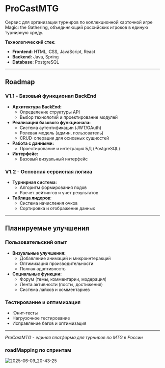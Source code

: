 # ProCastMTG

Сервис для организации турниров по коллекционной карточной игре Magic: the Gathering, объединяющий российских игроков в единую турнирную среду.

**Технологический стек:**
- **Frontend:** HTML, CSS, JavaScript, React
- **Backend:** Java, Spring
- **Database:** PostgreSQL

---

## Roadmap

### V1.1 - Базовый функционал BackEnd
- **Архитектура BackEnd:**
  - Определение структуры API
  - Выбор технологий и проектирование модулей
- **Реализация базового функционала:**
  - Система аутентификации (JWT/OAuth)
  - Ролевая модель (админ, пользователь)
  - CRUD-операции для основных сущностей
- **Работа с данными:**
  - Проектирование и интеграция БД (PostgreSQL)
- **Интерфейс:**
  - Базовый визуальный интерфейс

### V1.2 - Основная сервисная логика
- **Турнирная система:**
  - Алгоритм формирования подов
  - Расчет рейтингов и учет результатов
- **Таблица лидеров:**
  - Система начисления очков
  - Сортировка и отображение данных

---

## Планируемые улучшения

### Пользовательский опыт
- **Визуальные улучшения:**
  - Добавление анимаций и микроинтеракций
  - Оптимизация производительности
  - Полная адаптивность
- **Социальные функции:**
  - Форум (темы, комментарии, модерация)
  - Лента активности (посты, достижения)
  - Система лайков и комментариев

### Тестирование и оптимизация
- Юнит-тесты
- Нагрузочное тестирование
- Исправление багов и оптимизация

---

*ProCastMTG - единая платформа для турниров по MTG в России*

### roadMapping по спринтам

![2025-06-09_20-43-25](https://github.com/user-attachments/assets/6e965715-3746-41d2-b864-d020e913afd3)
